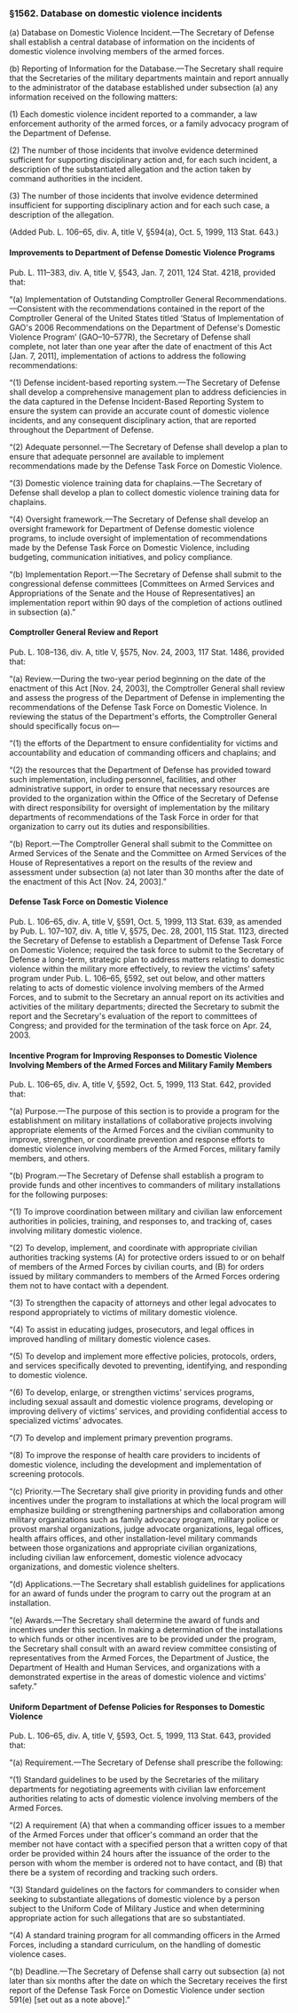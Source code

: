 ### §1562. Database on domestic violence incidents ###

(a) Database on Domestic Violence Incident.—The Secretary of Defense shall establish a central database of information on the incidents of domestic violence involving members of the armed forces.

(b) Reporting of Information for the Database.—The Secretary shall require that the Secretaries of the military departments maintain and report annually to the administrator of the database established under subsection (a) any information received on the following matters:

(1) Each domestic violence incident reported to a commander, a law enforcement authority of the armed forces, or a family advocacy program of the Department of Defense.

(2) The number of those incidents that involve evidence determined sufficient for supporting disciplinary action and, for each such incident, a description of the substantiated allegation and the action taken by command authorities in the incident.

(3) The number of those incidents that involve evidence determined insufficient for supporting disciplinary action and for each such case, a description of the allegation.

(Added Pub. L. 106–65, div. A, title V, §594(a), Oct. 5, 1999, 113 Stat. 643.)

#### Improvements to Department of Defense Domestic Violence Programs ####

Pub. L. 111–383, div. A, title V, §543, Jan. 7, 2011, 124 Stat. 4218, provided that:

“(a) Implementation of Outstanding Comptroller General Recommendations.—Consistent with the recommendations contained in the report of the Comptroller General of the United States titled ‘Status of Implementation of GAO's 2006 Recommendations on the Department of Defense's Domestic Violence Program’ (GAO–10–577R), the Secretary of Defense shall complete, not later than one year after the date of enactment of this Act [Jan. 7, 2011], implementation of actions to address the following recommendations:

“(1) Defense incident-based reporting system.—The Secretary of Defense shall develop a comprehensive management plan to address deficiencies in the data captured in the Defense Incident-Based Reporting System to ensure the system can provide an accurate count of domestic violence incidents, and any consequent disciplinary action, that are reported throughout the Department of Defense.

“(2) Adequate personnel.—The Secretary of Defense shall develop a plan to ensure that adequate personnel are available to implement recommendations made by the Defense Task Force on Domestic Violence.

“(3) Domestic violence training data for chaplains.—The Secretary of Defense shall develop a plan to collect domestic violence training data for chaplains.

“(4) Oversight framework.—The Secretary of Defense shall develop an oversight framework for Department of Defense domestic violence programs, to include oversight of implementation of recommendations made by the Defense Task Force on Domestic Violence, including budgeting, communication initiatives, and policy compliance.

“(b) Implementation Report.—The Secretary of Defense shall submit to the congressional defense committees [Committees on Armed Services and Appropriations of the Senate and the House of Representatives] an implementation report within 90 days of the completion of actions outlined in subsection (a).”

#### Comptroller General Review and Report ####

Pub. L. 108–136, div. A, title V, §575, Nov. 24, 2003, 117 Stat. 1486, provided that:

“(a) Review.—During the two-year period beginning on the date of the enactment of this Act [Nov. 24, 2003], the Comptroller General shall review and assess the progress of the Department of Defense in implementing the recommendations of the Defense Task Force on Domestic Violence. In reviewing the status of the Department's efforts, the Comptroller General should specifically focus on—

“(1) the efforts of the Department to ensure confidentiality for victims and accountability and education of commanding officers and chaplains; and

“(2) the resources that the Department of Defense has provided toward such implementation, including personnel, facilities, and other administrative support, in order to ensure that necessary resources are provided to the organization within the Office of the Secretary of Defense with direct responsibility for oversight of implementation by the military departments of recommendations of the Task Force in order for that organization to carry out its duties and responsibilities.

“(b) Report.—The Comptroller General shall submit to the Committee on Armed Services of the Senate and the Committee on Armed Services of the House of Representatives a report on the results of the review and assessment under subsection (a) not later than 30 months after the date of the enactment of this Act [Nov. 24, 2003].”

#### Defense Task Force on Domestic Violence ####

Pub. L. 106–65, div. A, title V, §591, Oct. 5, 1999, 113 Stat. 639, as amended by Pub. L. 107–107, div. A, title V, §575, Dec. 28, 2001, 115 Stat. 1123, directed the Secretary of Defense to establish a Department of Defense Task Force on Domestic Violence; required the task force to submit to the Secretary of Defense a long-term, strategic plan to address matters relating to domestic violence within the military more effectively, to review the victims’ safety program under Pub. L. 106–65, §592, set out below, and other matters relating to acts of domestic violence involving members of the Armed Forces, and to submit to the Secretary an annual report on its activities and activities of the military departments; directed the Secretary to submit the report and the Secretary's evaluation of the report to committees of Congress; and provided for the termination of the task force on Apr. 24, 2003.

#### Incentive Program for Improving Responses to Domestic Violence Involving Members of the Armed Forces and Military Family Members ####

Pub. L. 106–65, div. A, title V, §592, Oct. 5, 1999, 113 Stat. 642, provided that:

“(a) Purpose.—The purpose of this section is to provide a program for the establishment on military installations of collaborative projects involving appropriate elements of the Armed Forces and the civilian community to improve, strengthen, or coordinate prevention and response efforts to domestic violence involving members of the Armed Forces, military family members, and others.

“(b) Program.—The Secretary of Defense shall establish a program to provide funds and other incentives to commanders of military installations for the following purposes:

“(1) To improve coordination between military and civilian law enforcement authorities in policies, training, and responses to, and tracking of, cases involving military domestic violence.

“(2) To develop, implement, and coordinate with appropriate civilian authorities tracking systems (A) for protective orders issued to or on behalf of members of the Armed Forces by civilian courts, and (B) for orders issued by military commanders to members of the Armed Forces ordering them not to have contact with a dependent.

“(3) To strengthen the capacity of attorneys and other legal advocates to respond appropriately to victims of military domestic violence.

“(4) To assist in educating judges, prosecutors, and legal offices in improved handling of military domestic violence cases.

“(5) To develop and implement more effective policies, protocols, orders, and services specifically devoted to preventing, identifying, and responding to domestic violence.

“(6) To develop, enlarge, or strengthen victims’ services programs, including sexual assault and domestic violence programs, developing or improving delivery of victims’ services, and providing confidential access to specialized victims’ advocates.

“(7) To develop and implement primary prevention programs.

“(8) To improve the response of health care providers to incidents of domestic violence, including the development and implementation of screening protocols.

“(c) Priority.—The Secretary shall give priority in providing funds and other incentives under the program to installations at which the local program will emphasize building or strengthening partnerships and collaboration among military organizations such as family advocacy program, military police or provost marshal organizations, judge advocate organizations, legal offices, health affairs offices, and other installation-level military commands between those organizations and appropriate civilian organizations, including civilian law enforcement, domestic violence advocacy organizations, and domestic violence shelters.

“(d) Applications.—The Secretary shall establish guidelines for applications for an award of funds under the program to carry out the program at an installation.

“(e) Awards.—The Secretary shall determine the award of funds and incentives under this section. In making a determination of the installations to which funds or other incentives are to be provided under the program, the Secretary shall consult with an award review committee consisting of representatives from the Armed Forces, the Department of Justice, the Department of Health and Human Services, and organizations with a demonstrated expertise in the areas of domestic violence and victims’ safety.”

#### Uniform Department of Defense Policies for Responses to Domestic Violence ####

Pub. L. 106–65, div. A, title V, §593, Oct. 5, 1999, 113 Stat. 643, provided that:

“(a) Requirement.—The Secretary of Defense shall prescribe the following:

“(1) Standard guidelines to be used by the Secretaries of the military departments for negotiating agreements with civilian law enforcement authorities relating to acts of domestic violence involving members of the Armed Forces.

“(2) A requirement (A) that when a commanding officer issues to a member of the Armed Forces under that officer's command an order that the member not have contact with a specified person that a written copy of that order be provided within 24 hours after the issuance of the order to the person with whom the member is ordered not to have contact, and (B) that there be a system of recording and tracking such orders.

“(3) Standard guidelines on the factors for commanders to consider when seeking to substantiate allegations of domestic violence by a person subject to the Uniform Code of Military Justice and when determining appropriate action for such allegations that are so substantiated.

“(4) A standard training program for all commanding officers in the Armed Forces, including a standard curriculum, on the handling of domestic violence cases.

“(b) Deadline.—The Secretary of Defense shall carry out subsection (a) not later than six months after the date on which the Secretary receives the first report of the Defense Task Force on Domestic Violence under section 591(e) [set out as a note above].”
